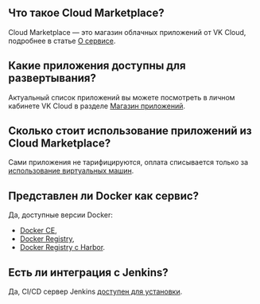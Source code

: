 ## Что такое Cloud Marketplace?

Cloud Marketplace — это магазин облачных приложений от VK Cloud, подробнее в статье [О сервисе](../concepts/about-mp/).

## Какие приложения доступны для развертывания?

Актуальный список приложений вы можете посмотреть в личном кабинете VK Cloud в разделе [Магазин приложений](https://mcs.mail.ru/app/services/marketplace).

## Сколько стоит использование приложений из Cloud Marketplace?

Сами приложения не тарифицируются, оплата списывается только за [использование виртуальных машин](/ru/base/iaas/tariffication).

## Представлен ли Docker как сервис?

Да, доступные версии Docker:

- [Docker CE](../mp-apps/mp-docker-ce/),
- [Docker Registry](../mp-apps/mp-docker-registry/),
- [Docker Registry с Harbor](../mp-apps/mp-harbor/).

## Есть ли интеграция с Jenkins?

Да, CI/CD сервер Jenkins [доступен для установки](../mp-apps/mp-jenkins/).

